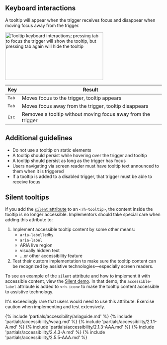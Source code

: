 ## Keyboard interactions

A tooltip will appear when the trigger receives focus and disappear when moving focus away from the trigger.

<uxdot-example color-palette="lightest" width-adjustment="315px">
  <img alt="Tooltip keyboard interactions; pressing tab to focus the trigger will show the tooltip, but pressing tab again will hide the tooltip"
       src="../tooltip-keyboard-interactions.png"
       width="315"
       height="153">
</uxdot-example>

<rh-table>

| Key            | Result                                                       |
| -------------- | ------------------------------------------------------------ |
| <kbd>Tab</kbd> | Moves focus to the trigger, tooltip appears                  |
| <kbd>Tab</kbd> | Moves focus away from the trigger, tooltip disappears        |
| <kbd>Esc</kbd> | Removes a tooltip without moving focus away from the trigger |

</rh-table>

## Additional guidelines
 - Do not use a tooltip on static elements
 - A tooltip should persist while hovering over the trigger and tooltip
 - A tooltip should persist as long as the trigger has focus
 - Users navigating via screen reader must have tooltip text announced to them when it is triggered
 - If a tooltip is added to a disabled trigger, that trigger must be able to receive focus

## Silent tooltips

If you add the [`silent` attribute](/elements/tooltip/code/#rh-tooltip-attributes) to an `<rh-tooltip>`, the content inside the tooltip is no longer accessible. Implementors should take special care when adding this attribute to:

1. Implement accessible tooltip content by some other means: 
    * `aria-labelledby`
    * `aria-label`
    * ARIA live region
    * visually hidden text
    * ...or other accessibility feature
1. Test their custom implementation to make sure the tooltip content can be recognized by assistive technologies—especially screen readers.

To see an example of the `silent` attribute and how to implement it with accessible content, view the [Silent demo](/elements/tooltip/demo/silent/). In that demo, the `accessible-label` attribute is added to `<rh-icon>` to make the tooltip content accessible to assistive technology.

It's exceedingly rare that users would need to use this attribute. Exercise caution when implementing and test extensively.

{% include 'partials/accessibility/ariaguide.md' %}
{% include 'partials/accessibility/wcag.md' %}
{% include 'partials/accessibility/2.1.1-A.md' %}
{% include 'partials/accessibility/2.1.3-AAA.md' %}
{% include 'partials/accessibility/2.4.3-A.md' %}
{% include 'partials/accessibility/2.5.5-AAA.md' %}
